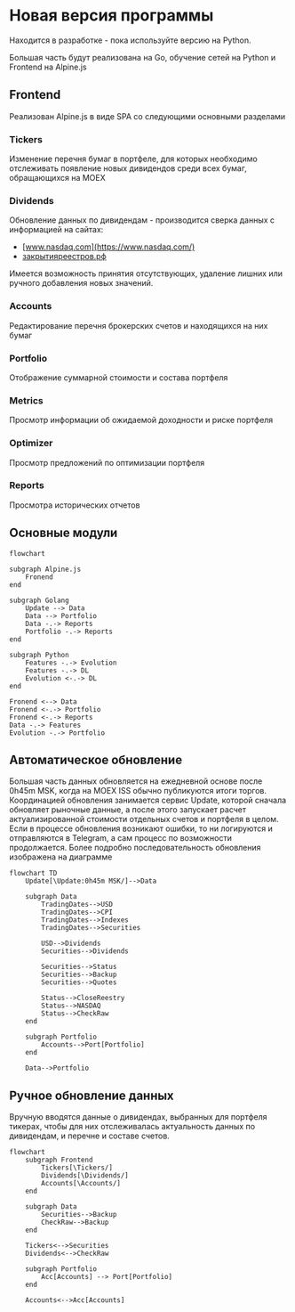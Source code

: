 # Новая версия программы

Находится в разработке - пока используйте версию на Python.

Большая часть будут реализована на Go, обучение сетей на Python и Frontend на Alpine.js

## Frontend

Реализован Alpine.js в виде SPA со следующими основными разделами

### Tickers

Изменение перечня бумаг в портфеле, для которых необходимо отслеживать появление новых дивидендов среди всех бумаг, 
обращающихся на MOEX

### Dividends

Обновление данных по дивидендам - производится сверка данных с информацией на сайтах:

- [www.nasdaq.com](https://www.nasdaq.com/)
- [закрытияреестров.рф](https://закрытияреестров.рф/)

Имеется возможность принятия отсутствующих, удаление лишних или ручного добавления новых значений.

### Accounts

Редактирование перечня брокерских счетов и находящихся на них бумаг

### Portfolio

Отображение суммарной стоимости и состава портфеля

### Metrics

Просмотр информации об ожидаемой доходности и риске портфеля

### Optimizer

Просмотр предложений по оптимизации портфеля

### Reports

Просмотра исторических отчетов

## Основные модули
```mermaid
flowchart

subgraph Alpine.js
    Fronend
end

subgraph Golang
    Update --> Data
    Data --> Portfolio
    Data -.-> Reports
    Portfolio -.-> Reports
end

subgraph Python
    Features -.-> Evolution
    Features -.-> DL
    Evolution <-.-> DL
end

Fronend <--> Data
Fronend <-.-> Portfolio
Fronend <-.-> Reports
Data -.-> Features
Evolution -.-> Portfolio
```

## Автоматическое обновление
Большая часть данных обновляется на ежедневной основе после 0h45m MSK, когда на MOEX ISS обычно публикуются итоги 
торгов. Координацией обновления занимается сервис Update, которой сначала обновляет рыночные данные, а после этого 
запускает расчет актуализированной стоимости отдельных счетов и портфеля в целом. Если в процессе обновления возникают 
ошибки, то ни логируются и отправляются в Telegram, а сам процесс по возможности продолжается. Более подробно 
последовательность обновления изображена на диаграмме

```mermaid
flowchart TD
    Update[\Update:0h45m MSK/]-->Data
    
    subgraph Data
        TradingDates-->USD
        TradingDates-->CPI
        TradingDates-->Indexes
        TradingDates-->Securities
        
        USD-->Dividends
        Securities-->Dividends
        
        Securities-->Status
        Securities-->Backup
        Securities-->Quotes
        
        Status-->CloseReestry
        Status-->NASDAQ
        Status-->CheckRaw
    end
    
    subgraph Portfolio
        Accounts-->Port[Portfolio]
    end
    
    Data-->Portfolio
```

## Ручное обновление данных

Вручную вводятся данные о дивидендах, выбранных для портфеля тикерах, чтобы для них отслеживалась актуальность
данных по дивидендам, и перечне и составе счетов. 

```mermaid
flowchart
    subgraph Frontend
        Tickers[\Tickers/]
        Dividends[\Dividends/]
        Accounts[\Accounts/]
    end
    
    subgraph Data
        Securities-->Backup
        CheckRaw-->Backup
    end
    
    Tickers<-->Securities
    Dividends<-->CheckRaw
    
    subgraph Portfolio
        Acc[Accounts] --> Port[Portfolio]
    end
 
    Accounts<-->Acc[Accounts]
```